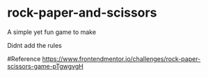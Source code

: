 # rock-paper-and-scissors
A simple yet fun game to make

Didnt add the rules

#Reference 
https://www.frontendmentor.io/challenges/rock-paper-scissors-game-pTgwgvgH 
